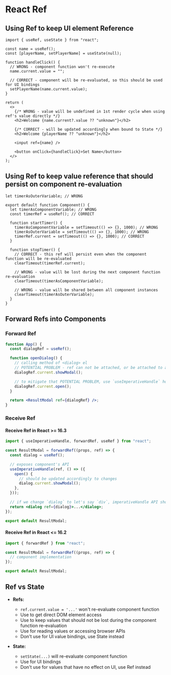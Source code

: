 # React Ref

## Using Ref to keep UI element Reference

```tsx
import { useRef, useState } from "react";

const name = useRef();
const [playerName, setPlayerName] = useState(null);

function handleClick() {
  // WRONG - component function won't re-execute
  name.current.value = "";

  // CORRECT - component will be re-evaluated, so this should be used for UI bindings
  setPlayerName(name.current.value);
}

return (
  <>
    {/* WRONG - value will be undefined in 1st render cycle when using ref's value directly */}
    <h2>Welcome {name.current?.value ?? "unknown"}</h2>

    {/* CORRECT - will be updated accordingly when bound to State */}
    <h2>Welcome {playerName ?? "unknown"}</h2>

    <input ref={name} />

    <button onClick={handleClick}>Set Name</button>
  </>
);
```

## Using Ref to keep value reference that should persist on component re-evaluation

```tsx
let timerAsOuterVariable; // WRONG

export default function Component() {
  let timerAsComponentVariable; // WRONG
  const timerRef = useRef(); // CORRECT

  function startTimer() {
    timerAsComponentVariable = setTimeout(() => {}, 1000); // WRONG
    timerAsOuterVariable = setTimeout(() => {}, 1000); // WRONG
    timerRef.current = setTimeout(() => {}, 1000); // CORRECT
  }

  function stopTimer() {
    // CORRECT - this ref will persist even when the component function will be re-evaluated
    clearTimeout(timerRef.current);

    // WRONG - value will be lost during the next component function re-evaluation
    clearTimeout(timerAsComponentVariable);

    // WRONG - value will be shared between all component instances
    clearTimeout(timerAsOuterVariable);
  }
}
```

## Forward Refs into Components

### Forward Ref

```jsx
function App() {
  const dialogRef = useRef();

  function openDialog() {
    // calling method of <dialog> el
    // POTENTIAL PROBLEM - ref can not be attached, or be attached to a different element! So we can't be sure that ref's method will be available.
    dialogRef.current.showModal();

    // to mitigate that POTENTIAL PROBLEM, use `useImperativeHandle` hook in inner component, and call appropriate method.
    dialogRef.current.open();
  }

  return <ResultModal ref={dialogRef} />;
}
```

### Receive Ref

#### Receive Ref in React >= 16.3

```jsx
import { useImperativeHandle, forwardRef, useRef } from "react";

const ResultModal = forwardRef((props, ref) => {
  const dialog = useRef();

  // exposes component's API
  useImperativeHandle(ref, () => ({
    open() {
      // should be updated accordingly to changes
      dialog.current.showModal();
    },
  }));

  // if we change `dialog` to let's say `div`, imperativeHandle API should be updated to make it work as expected.
  return <dialog ref={dialog}>...</dialog>;
});

export default ResultModal;
```

#### Receive Ref in React <= 16.2

```jsx
import { forwardRef } from "react";

const ResultModal = forwardRef((props, ref) => {
  // component implementation
});

export default ResultModal;
```

## Ref vs State

- **Refs:**

  - `ref.current.value = '...'` won't re-evaluate component function
  - Use to get direct DOM element access
  - Use to keep values that should not be lost during the component function re-evaluation
  - Use for reading values or accessing browser APIs
  - Don't use for UI value bindings, use State instead

- **State:**
  - `setState(...)` will re-evaluate component function
  - Use for UI bindings
  - Don't use for values that have no effect on UI, use Ref instead
